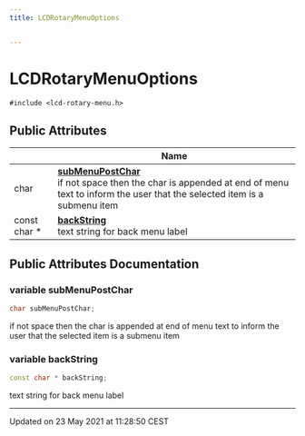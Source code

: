 ```yaml
---
title: LCDRotaryMenuOptions


---
```


# LCDRotaryMenuOptions






`#include <lcd-rotary-menu.h>`



















## Public Attributes

|                | Name           |
| -------------- | -------------- |
| char | **[subMenuPostChar](https://github.com/devel0/iot-utils/tree/main/data/api/Classes/struct_l_c_d_rotary_menu_options.md#variable-submenupostchar)** <br>if not space then the char is appended at end of menu text to inform the user that the selected item is a submenu item  |
| const char * | **[backString](https://github.com/devel0/iot-utils/tree/main/data/api/Classes/struct_l_c_d_rotary_menu_options.md#variable-backstring)** <br>text string for back menu label  |





















## Public Attributes Documentation

### variable subMenuPostChar

```cpp
char subMenuPostChar;
```

if not space then the char is appended at end of menu text to inform the user that the selected item is a submenu item 




























### variable backString

```cpp
const char * backString;
```

text string for back menu label 
































-------------------------------

Updated on 23 May 2021 at 11:28:50 CEST